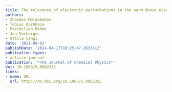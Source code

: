 ```yaml
---
title: The relevance of electronic perturbations in the warm dense electron gas
authors:
- Zhandos Moldabekov
- Tobias Dornheim
- Maximilian Böhme
- Jan Vorberger
- Attila Cangi
date: '2021-09-01'
publishDate: '2024-04-17T10:25:47.263341Z'
publication_types:
- article-journal
publication: '*The Journal of Chemical Physics*'
doi: 10.1063/5.0062325
links:
- name: URL
  url: http://dx.doi.org/10.1063/5.0062325
---
```

